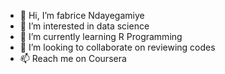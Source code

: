 - 👋 Hi, I’m fabrice Ndayegamiye
- 👀 I’m interested in data science
- 🌱 I’m currently learning R Programming
- 💞️ I’m looking to collaborate on reviewing codes
- 📫 Reach me on Coursera

<!---
fndayegamiye/fndayegamiye is a ✨ special ✨ repository because its `README.md` (this file) appears on your GitHub profile.
You can click the Preview link to take a look at your changes.
--->
